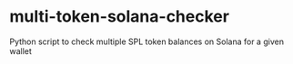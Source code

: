 # multi-token-solana-checker
Python script to check multiple SPL token balances on Solana for a given wallet
